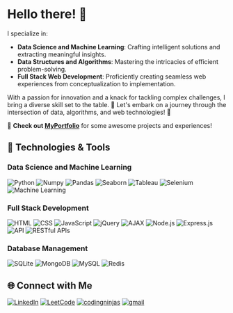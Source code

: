 # Hello there! 👋

I specialize in:

- **Data Science and Machine Learning**: Crafting intelligent solutions and extracting meaningful insights.
- **Data Structures and Algorithms**: Mastering the intricacies of efficient problem-solving.
- **Full Stack Web Development**: Proficiently creating seamless web experiences from conceptualization to implementation.

With a passion for innovation and a knack for tackling complex challenges, I bring a diverse skill set to the table.  🚀
Let's embark on a journey through the intersection of data, algorithms, and web technologies! 🚀


🚀 **Check out [MyPortfolio](https://bhav380-2.github.io/myPortfolio/)** for some awesome projects and experiences!

## 🔧 Technologies & Tools

### Data Science and Machine Learning
![Python](https://img.shields.io/badge/Python-555555?style=flat&logo=python)
![Numpy](https://img.shields.io/badge/Numpy-555555?style=flat&logo=numpy)
![Pandas](https://img.shields.io/badge/Pandas-555555?style=flat&logo=pandas)
![Seaborn](https://img.shields.io/badge/Seaborn-555555?style=flat&logo=seaborn)
![Tableau](https://img.shields.io/badge/Tableau-555555?style=flat&logo=tableau)
![Selenium](https://img.shields.io/badge/Selenium-555555?style=flat&logo=selenium)
![Machine Learning](https://img.shields.io/badge/Machine%20Learning-555555?style=flat)

### Full Stack Development
![HTML](https://img.shields.io/badge/HTML-555555?style=flat&logo=html5)
![CSS](https://img.shields.io/badge/CSS-555555?style=flat&logo=css3)
![JavaScript](https://img.shields.io/badge/JavaScript-555555?style=flat&logo=javascript)
![jQuery](https://img.shields.io/badge/jQuery-555555?style=flat&logo=jquery)
![AJAX](https://img.shields.io/badge/AJAX-555555?style=flat)
![Node.js](https://img.shields.io/badge/Node.js-555555?style=flat&logo=node.js)
![Express.js](https://img.shields.io/badge/Express.js-555555?style=flat&logo=express)
![API](https://img.shields.io/badge/API-555555?style=flat)
![RESTful APIs](https://img.shields.io/badge/RESTful%20APIs-555555?style=flat)

### Database Management
![SQLite](https://img.shields.io/badge/SQLite-555555?style=flat&logo=sqlite)
![MongoDB](https://img.shields.io/badge/MongoDB-555555?style=flat&logo=mongodb)
![MySQL](https://img.shields.io/badge/MySQL-555555?style=flat&logo=mysql)
![Redis](https://img.shields.io/badge/Redis-555555?style=flat&logo=redis)

## 🌐 Connect with Me

[![LinkedIn](https://img.shields.io/badge/LinkedIn-BhaweshRathour-blue?style-flat&logo=linkedin)](https://www.linkedin.com/in/bhaweshrathour18)
[![LeetCode](https://img.shields.io/badge/LeetCode-BhaweshRathour-555555?style=flat&logo=leetcode)](https://leetcode.com/bhaweshrathour18/)
[![codingninjas](https://img.shields.io/badge/code%20studio-BhaweshRathour-DD6620?style=flat&logo=codingninjas&logoColor=orange)](https://www.codingninjas.com/studio/profile/e6a83000-04ff-4e1f-a64c-6bf2198c7983)
[![gmail](https://img.shields.io/badge/gmail-BhaweshRathour-red?style=flat-square&logo=gmail)](mailto:bhaweshrathour18@gmail.com)

